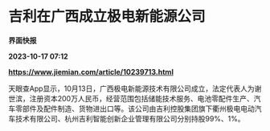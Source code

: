 # 吉利在广西成立极电新能源公司
**界面快报**

**2023-10-17 07:12**

**https://www.jiemian.com/article/10239713.html**

天眼查App显示，10月13日，广西极电新能源技术有限公司成立，法定代表人为谢世滨，注册资本200万人民币，经营范围包括储能技术服务、电池零配件生产、汽车零部件及配件制造、货物进出口等。该公司由吉利控股集团旗下衢州极电电动汽车技术有限公司、杭州吉利智能创新企业管理有限公司分别持股99%、1%。
